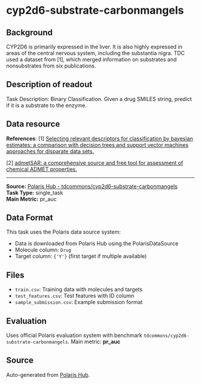 # cyp2d6-substrate-carbonmangels

## Background
CYP2D6 is primarily expressed in the liver. It is also highly expressed in areas of the central nervous system, including the substantia nigra. TDC used a dataset from [1], which merged information on substrates and nonsubstrates from six publications.

## Description of readout
Task Description: Binary Classification. Given a drug SMILES string, predict if it is a substrate to the enzyme.

## Data resource
**References**: [1] [Selecting relevant descriptors for classification by bayesian estimates: a comparison with decision trees and support vector machines approaches for disparate data sets.](https://doi.org/10.1002/minf.201100069)

[2] [admetSAR: a comprehensive source and free tool for assessment of chemical ADMET properties.](https://pubs.acs.org/doi/10.1021/ci300367a)

---

**Source:** [Polaris Hub - tdcommons/cyp2d6-substrate-carbonmangels](https://polarishub.io)  
**Task Type:** single_task  
**Main Metric:** pr_auc

## Data Format

This task uses the Polaris data source system:
- Data is downloaded from Polaris Hub using the PolarisDataSource
- Molecule column: `Drug`
- Target column: `{'Y'}` (first target if multiple available)

## Files

- `train.csv`: Training data with molecules and targets
- `test_features.csv`: Test features with ID column
- `sample_submission.csv`: Example submission format

## Evaluation

Uses official Polaris evaluation system with benchmark `tdcommons/cyp2d6-substrate-carbonmangels`.
Main metric: **pr_auc**

## Source

Auto-generated from [Polaris Hub](https://polarishub.io/).
